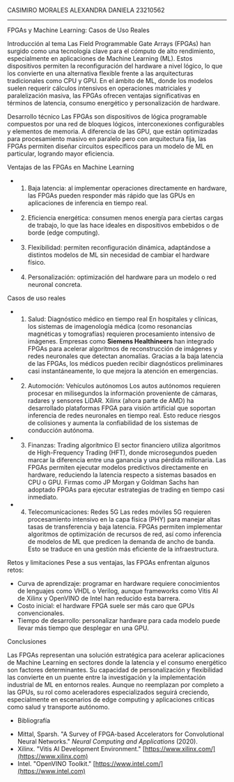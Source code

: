 CASIMIRO MORALES ALEXANDRA DANIELA 23210562

---

FPGAs y Machine Learning: Casos de Uso Reales
 
Introducción al tema
Las Field Programmable Gate Arrays (FPGAs) han surgido como una tecnología clave para el cómputo de alto rendimiento, especialmente en aplicaciones de Machine Learning (ML). Estos dispositivos permiten la reconfiguración del hardware a nivel lógico, lo que los convierte en una alternativa flexible frente a las arquitecturas tradicionales como CPU y GPU. En el ámbito de ML, donde los modelos suelen requerir cálculos intensivos en operaciones matriciales y paralelización masiva, las FPGAs ofrecen ventajas significativas en términos de latencia, consumo energético y personalización de hardware.

Desarrollo técnico
Las FPGAs son dispositivos de lógica programable compuestos por una red de bloques lógicos, interconexiones configurables y elementos de memoria. A diferencia de las GPU, que están optimizadas para procesamiento masivo en paralelo pero con arquitectura fija, las FPGAs permiten diseñar circuitos específicos para un modelo de ML en particular, logrando mayor eficiencia.

Ventajas de las FPGAs en Machine Learning
- 1. Baja latencia: al implementar operaciones directamente en hardware, las FPGAs pueden responder más rápido que las GPUs en aplicaciones de inferencia en tiempo real.
- 2. Eficiencia energética: consumen menos energía para ciertas cargas de trabajo, lo que las hace ideales en dispositivos embebidos o de borde (edge computing).
- 3. Flexibilidad: permiten reconfiguración dinámica, adaptándose a distintos modelos de ML sin necesidad de cambiar el hardware físico.
- 4. Personalización: optimización del hardware para un modelo o red neuronal concreta.

 Casos de uso reales 
- 1. Salud: Diagnóstico médico en tiempo real
En hospitales y clínicas, los sistemas de imagenología médica (como resonancias magnéticas y tomografías) requieren procesamiento intensivo de imágenes. Empresas como **Siemens Healthineers** han integrado FPGAs para acelerar algoritmos de reconstrucción de imágenes y redes neuronales que detectan anomalías. Gracias a la baja latencia de las FPGAs, los médicos pueden recibir diagnósticos preliminares casi instantáneamente, lo que mejora la atención en emergencias.

- 2. Automoción: Vehículos autónomos
Los autos autónomos requieren procesar en milisegundos la información proveniente de cámaras, radares y sensores LiDAR. Xilinx (ahora parte de AMD) ha desarrollado plataformas FPGA para visión artificial que soportan inferencia de redes neuronales en tiempo real. Esto reduce riesgos de colisiones y aumenta la confiabilidad de los sistemas de conducción autónoma.

- 3. Finanzas: Trading algorítmico
El sector financiero utiliza algoritmos de High-Frequency Trading (HFT), donde microsegundos pueden marcar la diferencia entre una ganancia y una pérdida millonaria. Las FPGAs permiten ejecutar modelos predictivos directamente en hardware, reduciendo la latencia respecto a sistemas basados en CPU o GPU. Firmas como JP Morgan y Goldman Sachs han adoptado FPGAs para ejecutar estrategias de trading en tiempo casi inmediato.

- 4. Telecomunicaciones: Redes 5G
Las redes móviles 5G requieren procesamiento intensivo en la capa física (PHY) para manejar altas tasas de transferencia y baja latencia. FPGAs permiten implementar algoritmos de optimización de recursos de red, así como inferencia de modelos de ML que predicen la demanda de ancho de banda. Esto se traduce en una gestión más eficiente de la infraestructura.

Retos y limitaciones
Pese a sus ventajas, las FPGAs enfrentan algunos retos:
- Curva de aprendizaje: programar en hardware requiere conocimientos de lenguajes como VHDL o Verilog, aunque frameworks como Vitis AI de Xilinx y OpenVINO de Intel han reducido esta barrera.
- Costo inicial: el hardware FPGA suele ser más caro que GPUs convencionales.
- Tiempo de desarrollo: personalizar hardware para cada modelo puede llevar más tiempo que desplegar en una GPU.

Conclusiones

Las FPGAs representan una solución estratégica para acelerar aplicaciones de Machine Learning en sectores donde la latencia y el consumo energético son factores determinantes. Su capacidad de personalización y flexibilidad las convierte en un puente entre la investigación y la implementación industrial de ML en entornos reales. Aunque no reemplazan por completo a las GPUs, su rol como aceleradores especializados seguirá creciendo, especialmente en escenarios de edge computing y aplicaciones críticas como salud y transporte autónomo.


- Bibliografía
 
 * Mittal, Sparsh. "A Survey of FPGA-based Accelerators for Convolutional Neural Networks." *Neural Computing and Applications* (2020).
 * Xilinx. "Vitis AI Development Environment." [https://www.xilinx.com/](https://www.xilinx.com)
 * Intel. "OpenVINO Toolkit." [https://www.intel.com/](https://www.intel.com)
